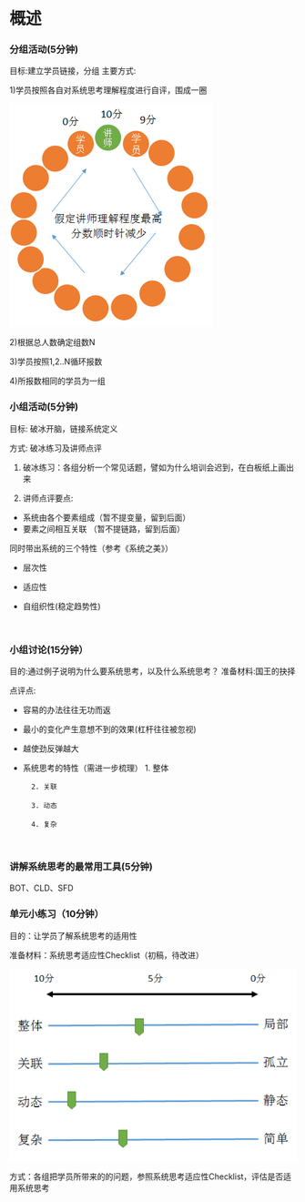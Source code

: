 # 概述

### 分组活动(5分钟)

目标:建立学员链接，分组
主要方式:

1)学员按照各自对系统思考理解程度进行自评，围成一圈

![Grouping](..\gitbook\images\part1\Grouping.png)

2)根据总人数确定组数N

3)学员按照1,2..N循环报数

4)所报数相同的学员为一组



### 小组活动(5分钟)

目标: 破冰开脑，链接系统定义

方式: 破冰练习及讲师点评

1) 破冰练习：各组分析一个常见话题，譬如为什么培训会迟到，在白板纸上画出来

2) 讲师点评要点:

* 系统由各个要素组成（暂不提变量，留到后面）
* 要素之间相互关联 （暂不提链路，留到后面）

同时带出系统的三个特性（参考《系统之美》）

* 层次性

* 适应性

* 自组织性(稳定趋势性)

  ​

### 小组讨论(15分钟）
目的:通过例子说明为什么要系统思考，以及什么系统思考？
准备材料:国王的抉择

点评点:
* 容易的办法往往无功而返
* 最小的变化产生意想不到的效果(杠杆往往被忽视)
* 越使劲反弹越大
* 系统思考的特性（需进一步梳理）
        1. 整体

        2. 关联

        3. 动态

        4. 复杂
    ​

### 讲解系统思考的最常用工具(5分钟)

BOT、CLD、SFD



### 单元小练习（10分钟）

目的：让学员了解系统思考的适用性

准备材料：系统思考适应性Checklist（初稿，待改进）

![SDApplyChecklist](..\gitbook\images\part1\SDApplyChecklist.png)

方式：各组把学员所带来的的问题，参照系统思考适应性Checklist，评估是否适用系统思考



